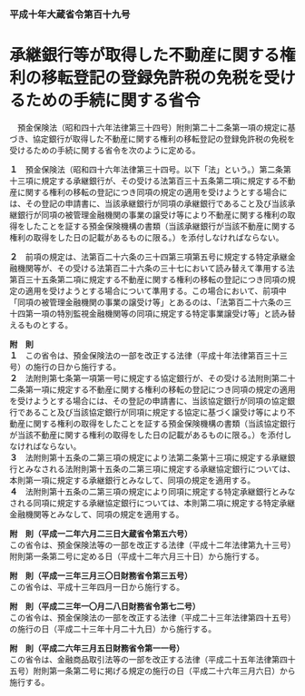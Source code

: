 ### 平成十年大蔵省令第百十九号  
# 承継銀行等が取得した不動産に関する権利の移転登記の登録免許税の免税を受けるための手続に関する省令  
　預金保険法（昭和四十六年法律第三十四号）附則第二十二条第一項の規定に基づき、協定銀行が取得した不動産に関する権利の移転登記の登録免許税の免税を受けるための手続に関する省令を次のように定める。  
  
**１**　預金保険法（昭和四十六年法律第三十四号。以下「法」という。）第二条第十三項に規定する承継銀行が、その受ける法第百三十五条第二項に規定する不動産に関する権利の移転の登記につき同項の規定の適用を受けようとする場合には、その登記の申請書に、当該承継銀行が同項の承継銀行であること及び当該承継銀行が同項の被管理金融機関の事業の譲受け等により不動産に関する権利の取得をしたことを証する預金保険機構の書類（当該承継銀行が当該不動産に関する権利の取得をした日の記載があるものに限る。）を添付しなければならない。  
  
**２**　前項の規定は、法第百二十六条の三十四第三項第五号に規定する特定承継金融機関等が、その受ける法第百二十六条の三十七において読み替えて準用する法第百三十五条第二項に規定する不動産に関する権利の移転の登記につき同項の規定の適用を受けようとする場合について準用する。この場合において、前項中「同項の被管理金融機関の事業の譲受け等」とあるのは、「法第百二十六条の三十四第一項の特別監視金融機関等の同項に規定する特定事業譲受け等」と読み替えるものとする。  
  
**附　則**  
**１**　この省令は、預金保険法の一部を改正する法律（平成十年法律第百三十三号）の施行の日から施行する。  
**２**　法附則第七条第一項第一号に規定する協定銀行が、その受ける法附則第二十二条第一項に規定する不動産に関する権利の移転の登記につき同項の規定の適用を受けようとする場合には、その登記の申請書に、当該協定銀行が同項の協定銀行であること及び当該協定銀行が同項に規定する協定に基づく譲受け等により不動産に関する権利の取得をしたことを証する預金保険機構の書類（当該協定銀行が当該不動産に関する権利の取得をした日の記載があるものに限る。）を添付しなければならない。  
**３**　法附則第十五条の二第三項の規定により法第二条第十三項に規定する承継銀行とみなされる法附則第十五条の二第三項に規定する承継協定銀行については、本則第一項に規定する承継銀行とみなして、同項の規定を適用する。  
**４**　法附則第十五条の二第三項の規定により同項に規定する特定承継銀行とみなされる同項に規定する承継協定銀行については、本則第二項に規定する特定承継金融機関等とみなして、同項の規定を適用する。  
  
**附　則（平成一二年六月二三日大蔵省令第五六号）**  
この省令は、預金保険法等の一部を改正する法律（平成十二年法律第九十三号）附則第一条第二号に定める日（平成十二年六月三十日）から施行する。  
  
**附　則（平成一三年三月三〇日財務省令第三五号）**  
この省令は、平成十三年四月一日から施行する。  
  
**附　則（平成二三年一〇月二八日財務省令第七二号）**  
この省令は、預金保険法の一部を改正する法律（平成二十三年法律第四十五号）の施行の日（平成二十三年十月二十九日）から施行する。  
  
**附　則（平成二六年三月五日財務省令第一一号）**  
この省令は、金融商品取引法等の一部を改正する法律（平成二十五年法律第四十五号）附則第一条第二号に掲げる規定の施行の日（平成二十六年三月六日）から施行する。  
  
